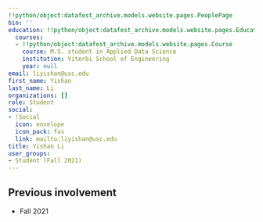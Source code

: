 ```yaml
---
!!python/object:datafest_archive.models.website.pages.PeoplePage
bio: ''
education: !!python/object:datafest_archive.models.website.pages.Education
  courses:
  - !!python/object:datafest_archive.models.website.pages.Course
    course: M.S. student in Applied Data Science
    institution: Viterbi School of Engineering
    year: null
email: liyishan@usc.edu
first_name: Yishan
last_name: Li
organizations: []
role: Student
social:
- !Social
  icon: envelope
  icon_pack: fas
  link: mailto:liyishan@usc.edu
title: Yishan Li
user_groups:
- Student (Fall 2021)
---
```



## Previous involvement

* Fall 2021

